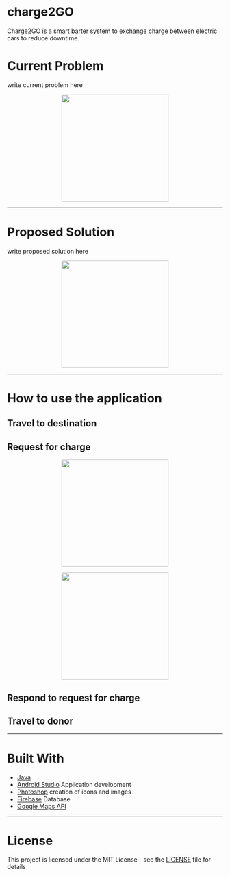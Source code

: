 # charge2GO

Charge2GO is a smart barter system to exchange charge between electric cars to reduce downtime.

# Current Problem

write current problem here

<p align="center">
  <img src="https://github.com/hashbangers/charge2GO/blob/master/screenshots/problem_map.png" width="250">
</p>

---

# Proposed Solution

write proposed solution here

<p align="center">
  <img src="https://github.com/hashbangers/charge2GO/blob/master/screenshots/solution_map.png" width="250">
</p>

---

# How to use the application

## Travel to destination

## Request for charge

<p align="center">
  <img src="https://github.com/hashbangers/charge2GO/blob/master/screenshots/request_Interface.jpeg" width="250">
</p>

<p align="center">
  <img src="https://github.com/hashbangers/charge2GO/blob/master/screenshots/requesting_state.jpeg" width="250">
</p>

## Respond to request for charge

## Travel to donor

---

# Built With

* [Java](https://java.com/en/) 
* [Android Studio](https://developer.android.com/index.html) Application development
* [Photoshop](www.adobe.com/Photoshop) creation of icons and images
* [Firebase](https://firebase.google.com) Database 
* [Google Maps API](https://developers.google.com/maps) 

---

# License

This project is licensed under the MIT License - see the [LICENSE](LICENSE) file for details




